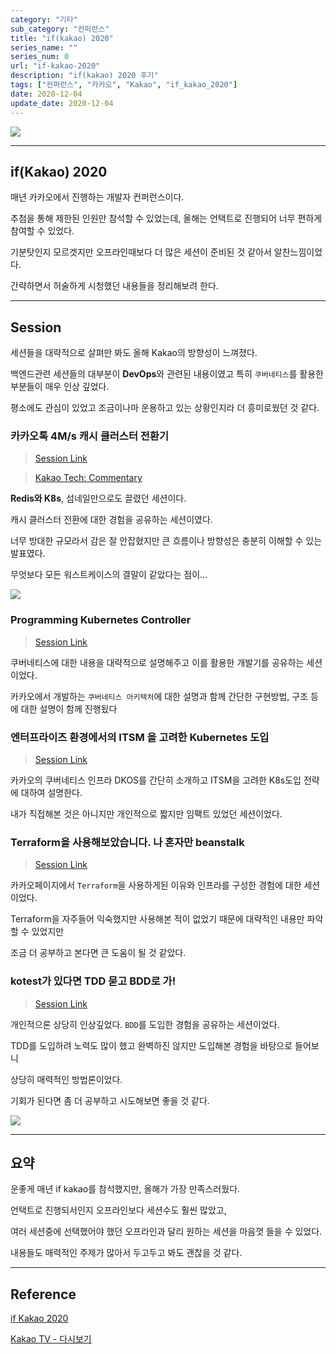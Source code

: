 ```yaml
---
category: "기타"
sub_category: "컨퍼런스"
title: "if(kakao) 2020"
series_name: ""
series_num: 0
url: "if-kakao-2020"
description: "if(kakao) 2020 후기"
tags: ["컨퍼런스", "카카오", "Kakao", "if_kakao_2020"]
date: 2020-12-04
update_date: 2020-12-04
---
```


![](https://www.notion.so/image/https%3A%2F%2Fs3-us-west-2.amazonaws.com%2Fsecure.notion-static.com%2F3cfa6ee9-8067-4167-a089-76bad7d2b1fa%2Fimg_sns.jpg?table=block&id=10339ff6-a624-428d-b04d-20ef9e27455a&width=2580&userId=038a9d8a-4e75-4deb-a374-ed6ff93980c6&cache=v2)

***

## if(Kakao) 2020

매년 카카오에서 진행하는 개발자 컨퍼런스이다.

추첨을 통해 제한된 인원만 참석할 수 있었는데, 올해는 언택트로 진행되어 너무 편하게 참여할 수 있었다.

기분탓인지 모르겟지만 오프라인때보다 더 많은 세션이 준비된 것 같아서 알찬느낌이었다.

간략하면서 허술하게 시청했던 내용들을 정리해보려 한다.

***

## Session

세션들을 대략적으로 살펴만 봐도 올해 Kakao의 방향성이 느껴졌다.

백엔드관련 세션들의 대부분이 **DevOps**와 관련된 내용이였고 특히 `쿠버네티스`를 활용한 부분들이 매우 인상 깊었다.

평소에도 관심이 있었고 조금이나마 운용하고 있는 상황인지라 더 흥미로웠던 것 같다.

### 카카오톡 4M/s 캐시 클러스터 전환기

> [Session Link](https://tv.kakao.com/embed/player/cliplink/414132080?service=kakao_tv&section=channel&profile=HIGH&wmode=transparent&popup=1&autoplay=1) 

> [Kakao Tech: Commentary](https://tech.kakao.com/2020/11/10/if-kakao-2020-commentary-01-kakao)

**Redis와 K8s**, 섬네일만으로도 끌렸던 세션이다. 

캐시 클러스터 전환에 대한 경험을 공유하는 세션이였다.

너무 방대한 규모라서 감은 잘 안잡혔지만 큰 흐름이나 방향성은 충분히 이해할 수 있는 발표였다.

무엇보다 모든 워스트케이스의 결말이 같았다는 점이...

![](https://www.notion.so/image/https%3A%2F%2Fs3-us-west-2.amazonaws.com%2Fsecure.notion-static.com%2F47282dcc-4a5f-4c44-a2ce-88d1cc08df2e%2F_2020-12-01__9.34.34.png?table=block&id=562a6f2d-2ad5-4c23-bca1-77bb2cce45f4&width=2580&userId=038a9d8a-4e75-4deb-a374-ed6ff93980c6&cache=v2)

### Programming Kubernetes Controller

> [Session Link](https://tv.kakao.com/embed/player/cliplink/414072325?service=kakao_tv&section=channel&profile=HIGH&wmode=transparent&popup=1&autoplay=1)

쿠버네티스에 대한 내용을 대략적으로 설명해주고 이를 활용한 개발기를 공유하는 세션이었다.

카카오에서 개발하는 `쿠버네티스 아키텍처`에 대한 설명과 함께 간단한 구현방법, 구조 등에 대한 설명이 함께 진행됬다

### 엔터프라이즈 환경에서의 ITSM 을 고려한 Kubernetes 도입

> [Session Link](https://tv.kakao.com/embed/player/cliplink/414072321?service=kakao_tv&section=channel&profile=HIGH&wmode=transparent&popup=1&autoplay=1)

카카오의 쿠버네티스 인프라 DKOS를 간단히 소개하고 ITSM을 고려한 K8s도입 전략에 대하여 설명한다.

내가 직접해본 것은 아니지만 개인적으로 짧지만 임팩트 있었던 세션이었다.

### Terraform을 사용해보았습니다. 나 혼자만 beanstalk

> [Session Link](https://tv.kakao.com/embed/player/cliplink/414072246?service=kakao_tv&section=channel&profile=HIGH&wmode=transparent&popup=1&autoplay=1)

카카오페이지에서 `Terraform`을 사용하게된 이유와 인프라를 구성한 경험에 대한 세션이었다.

Terraform을 자주들어 익숙했지만 사용해본 적이 없었기 때문에 대략적인 내용만 파악할 수 있었지만

조금 더 공부하고 본다면 큰 도움이 될 것 같았다.

### kotest가 있다면 TDD 묻고 BDD로 가!

> [Session Link](https://tv.kakao.com/embed/player/cliplink/414004682?service=kakao_tv&section=channel&profile=HIGH&wmode=transparent&popup=1&autoplay=1)

개인적으론 상당히 인상깊었다. `BDD`를 도입한 경험을 공유하는 세션이었다. 

TDD를 도입하려 노력도 많이 했고 완벽하진 않지만 도입해본 경험을 바탕으로 들어보니

상당히 매력적인 방법론이었다.

기회가 된다면 좀 더 공부하고 시도해보면 좋을 것 같다.

![](https://www.notion.so/image/https%3A%2F%2Fs3-us-west-2.amazonaws.com%2Fsecure.notion-static.com%2Fc1ee0115-ecf4-4831-b63a-8767ace94a2f%2F_2020-12-04__4.50.32.png?table=block&id=2de0a46f-73ce-4276-a6f1-43476991385f&width=2580&userId=038a9d8a-4e75-4deb-a374-ed6ff93980c6&cache=v2)

***

## 요약

운좋게 매년 if kakao를 참석했지만, 올해가 가장 만족스러웠다.

언택트로 진행되서인지 오프라인보다 세션수도 훨씬 많았고,

여러 세션중에 선택했어야 했던 오프라인과 달리 원하는 세션을 마음껏 들을 수 있었다.

내용들도 매력적인 주제가 많아서 두고두고 봐도 괜찮을 것 같다.

***

## Reference

<span class="reference">

[if Kakao 2020](https://if.kakao.com)

[Kakao TV - 다시보기](https://tv.kakao.com/channel/3693125/video)

</span>
